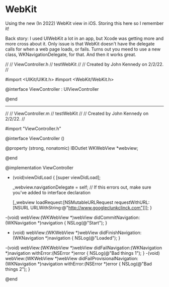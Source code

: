 # WebKit
Using the new (In 2022) WebKit view in iOS. Storing this here so I remember it!

Back story: I used UIWebKit a lot in an app, but Xcode was getting more and more cross about it.
Only issue is that WebKit doesn't have the delegate calls for when a web page loads, or fails.
Turns out you meed to use a new class, WKNavigationDelegate, for that. And then it works great.


//
//  ViewController.h
//  testWebKit
//
//  Created by John Kennedy on 2/2/22.
//

#import <UIKit/UIKit.h>
#import <WebKit/WebKit.h>

@interface ViewController  : UIViewController <WKNavigationDelegate>


@end

  -----
  
  
//
//  ViewController.m
//  testWebKit
//
//  Created by John Kennedy on 2/2/22.
//

#import "ViewController.h"


@interface ViewController ()

@property (strong, nonatomic) IBOutlet WKWebView *webview;

@end

@implementation ViewController

- (void)viewDidLoad {
    [super viewDidLoad];
    
    _webview.navigationDelegate = self; // If this errors out, make sure you've added  <WKNavigationDelegate> to interface declaration
    
    [_webview loadRequest:[NSMutableURLRequest requestWithURL:[NSURL URLWithString:@"http://www.googleclunkclinck.com"]]];
}

-(void) webView:(WKWebView *)webView didCommitNavigation:(WKNavigation *)navigation {
    NSLog(@"Start");
}

- (void) webView:(WKWebView *)webView didFinishNavigation:(WKNavigation *)navigation {
    NSLog(@"Loaded");
}

-(void) webView:(WKWebView *)webView didFailNavigation:(WKNavigation *)navigation withError:(NSError *)error {
    NSLog(@"Bad things 1");
}
-(void) webView:(WKWebView *)webView didFailProvisionalNavigation:(WKNavigation *)navigation withError:(NSError *)error {
    NSLog(@"Bad things 2");
}



@end

  
  
